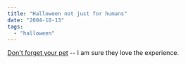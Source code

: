```yaml
---
title: "Halloween not just for humans"
date: "2004-10-13"
tags: 
  - "halloween"
---
```


[Don't forget your pet](http://www.newsisfree.com/iclick/i,56314291,1773,f/) -- I am sure they love the experience.
